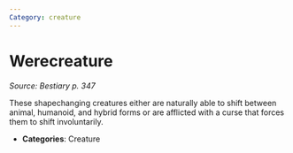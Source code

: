 ```yaml
---
Category: creature
---
```

# Werecreature  
*Source: Bestiary p. 347*  

These shapechanging creatures either are naturally able to shift between animal, humanoid, and hybrid forms or are afflicted with a curse that forces them to shift involuntarily.

- **Categories**: Creature